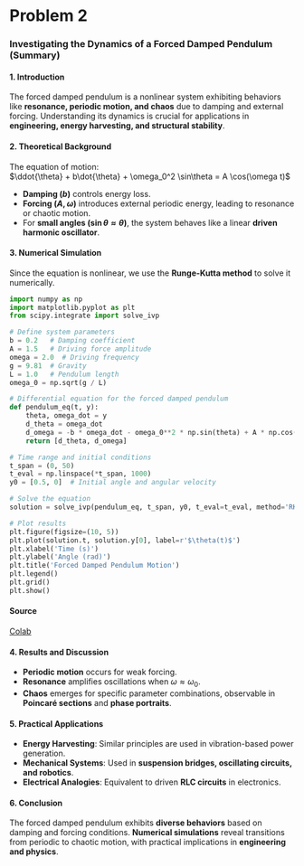 # Problem 2
### **Investigating the Dynamics of a Forced Damped Pendulum** (Summary)  

#### **1. Introduction**  
The forced damped pendulum is a nonlinear system exhibiting behaviors like **resonance, periodic motion, and chaos** due to damping and external forcing. Understanding its dynamics is crucial for applications in **engineering, energy harvesting, and structural stability**.  

#### **2. Theoretical Background**  
The equation of motion:  
$\ddot{\theta} + b\dot{\theta} + \omega_0^2 \sin\theta = A \cos(\omega t)$
- **Damping $(b)$** controls energy loss.  
- **Forcing $(A, \omega)$** introduces external periodic energy, leading to resonance or chaotic motion.  
- For **small angles $(\sin\theta \approx \theta)$**, the system behaves like a linear **driven harmonic oscillator**.  

#### **3. Numerical Simulation**  
Since the equation is nonlinear, we use the **Runge-Kutta method** to solve it numerically.  

```python
import numpy as np
import matplotlib.pyplot as plt
from scipy.integrate import solve_ivp

# Define system parameters
b = 0.2   # Damping coefficient
A = 1.5   # Driving force amplitude
omega = 2.0  # Driving frequency
g = 9.81  # Gravity
L = 1.0   # Pendulum length
omega_0 = np.sqrt(g / L)

# Differential equation for the forced damped pendulum
def pendulum_eq(t, y):
    theta, omega_dot = y
    d_theta = omega_dot
    d_omega = -b * omega_dot - omega_0**2 * np.sin(theta) + A * np.cos(omega * t)
    return [d_theta, d_omega]

# Time range and initial conditions
t_span = (0, 50)
t_eval = np.linspace(*t_span, 1000)
y0 = [0.5, 0]  # Initial angle and angular velocity

# Solve the equation
solution = solve_ivp(pendulum_eq, t_span, y0, t_eval=t_eval, method='RK45')

# Plot results
plt.figure(figsize=(10, 5))
plt.plot(solution.t, solution.y[0], label=r'$\theta(t)$')
plt.xlabel('Time (s)')
plt.ylabel('Angle (rad)')
plt.title('Forced Damped Pendulum Motion')
plt.legend()
plt.grid()
plt.show()
```
#### **Source**
[Colab](https://colab.research.google.com/drive/1mZ4tKUUQdA2M2ejXxRenjbDZ4mv9cX8s)

#### **4. Results and Discussion**  
- **Periodic motion** occurs for weak forcing.  
- **Resonance** amplifies oscillations when $\omega \approx \omega_0$.  
- **Chaos** emerges for specific parameter combinations, observable in **Poincaré sections** and **phase portraits**.  

#### **5. Practical Applications**  
- **Energy Harvesting**: Similar principles are used in vibration-based power generation.  
- **Mechanical Systems**: Used in **suspension bridges, oscillating circuits, and robotics**.  
- **Electrical Analogies**: Equivalent to driven **RLC circuits** in electronics.  

#### **6. Conclusion**  
The forced damped pendulum exhibits **diverse behaviors** based on damping and forcing conditions. **Numerical simulations** reveal transitions from periodic to chaotic motion, with practical implications in **engineering and physics**.  
